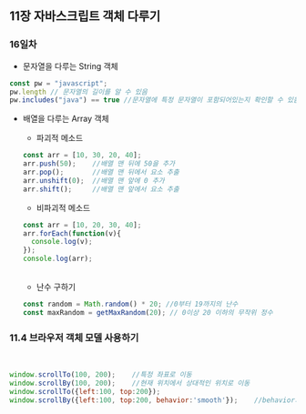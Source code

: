 ## 11장 자바스크립트 객체 다루기   
      
### 16일차  
    

* 문자열을 다루는 String 객체   
```javascript
const pw = "javascript";
pw.length // 문자열의 길이를 알 수 있음
pw.includes("java") == true //문자열에 특정 문자열이 포함되어있는지 확인할 수 있음
```   
* 배열을 다루는 Array 객체
  * 파괴적 메소드    
  ```javascript
  const arr = [10, 30, 20, 40];
  arr.push(50);    //배열 맨 뒤에 50을 추가
  arr.pop();       //배열 맨 뒤에서 요소 추출
  arr.unshift(0);  //배열 맨 앞에 0 추가
  arr.shift();     //배열 맨 앞에서 요소 추출
  ```
  * 비파괴적 메소드    
  ```javascript
  const arr = [10, 20, 30, 40];
  arr.forEach(function(v){
    console.log(v);
  });
  console.log(arr);
  ```
  <br>

  * 난수 구하기
  ```javascript
  const random = Math.random() * 20; //0부터 19까지의 난수
  const maxRandom = getMaxRandom(20); // 0이상 20 이하의 무작위 정수
  ```

### 11.4 브라우저 객체 모델 사용하기
<br>

```javascript
window.scrollTo(100, 200);    //특정 좌표로 이동
window.scrollBy(100, 200);    //현재 위치에서 상대적인 위치로 이동
window.scrollTo({left:100, top:200});    
window.scrollBy({left:100, top:200, behavior:'smooth'});    //behavior의 smooth 값은 IE, 사파리 웹 브라우저에서는 지원X   
```
